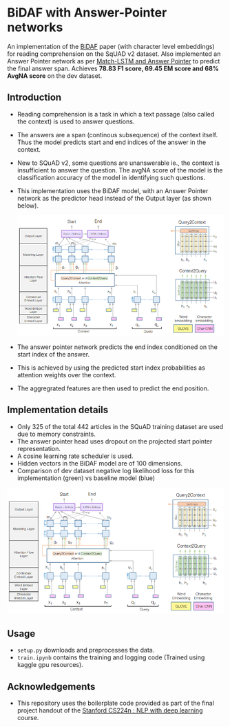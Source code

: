 # BiDAF with Answer-Pointer networks
An implementation of the [BiDAF](https://arxiv.org/abs/1611.01603) paper (with character level embeddings) for reading comprehension on the SqUAD v2 dataset. Also implemented an Answer Pointer network as per [Match-LSTM and Answer Pointer](https://arxiv.org/abs/1608.07905) to predict the final answer span. Achieves **78.83 F1 score, 69.45 EM score and 68% AvgNA score** on the dev dataset.

## Introduction
* Reading comprehension is a task in which a text passage (also called the context) is used to answer questions.
* The answers are a span (continous subsequence) of the context itself. Thus the model predicts start and end indices of the answer in the context.
* New to SQuAD v2, some questions are unanswerable ie., the context is insufficient to answer the question. The avgNA score of the model is the classification accuracy of the model in identifying such questions.
* This implementation uses the BiDAF model, with an Answer Pointer network as the predictor head instead of the Output layer (as shown below).
  
  ![](/images/bidaf-image.png)

* The answer pointer network predicts the end index conditioned on the start index of the answer.
* This is achieved by using the predicted start index probabilities as attention weights over the context.
* The aggregrated features are then used to predict the end position.
  
## Implementation details
* Only 325 of the total 442 articles in the SQuAD training dataset are used due to memory constraints.
* The answer pointer head uses dropout on the projected start pointer representation.
* A cosine learning rate scheduler is used.
* Hidden vectors in the BiDAF model are of 100 dimensions.
* Comparison of dev dataset negative log likelihood loss for this implementation (green) vs baseline model (blue)

 ![](/images/bidaf-image.png)

## Usage

* ```setup.py``` downloads and preprocesses the data.
* ```train.ipynb``` contains the training and logging code (Trained using kaggle gpu resources).

## Acknowledgements
* This repository uses the boilerplate code provided as part of the final project handout of the [Stanford CS224n : NLP with deep learning](https://web.stanford.edu/class/archive/cs/cs224n/cs224n.1214/) course.
